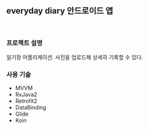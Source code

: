 ## everyday diary 안드로이드 앱
<br>

### 프로젝트 설명 <br>
일기장 어플리케이션. 사진을 업로드해 상세히 기록할 수 있다.

### 사용 기술 <br>
* MVVM <br>
* RxJava2 <br>
* Retrofit2 <br>
* DataBinding <br>
* Glide <br>
* Koin <br>
